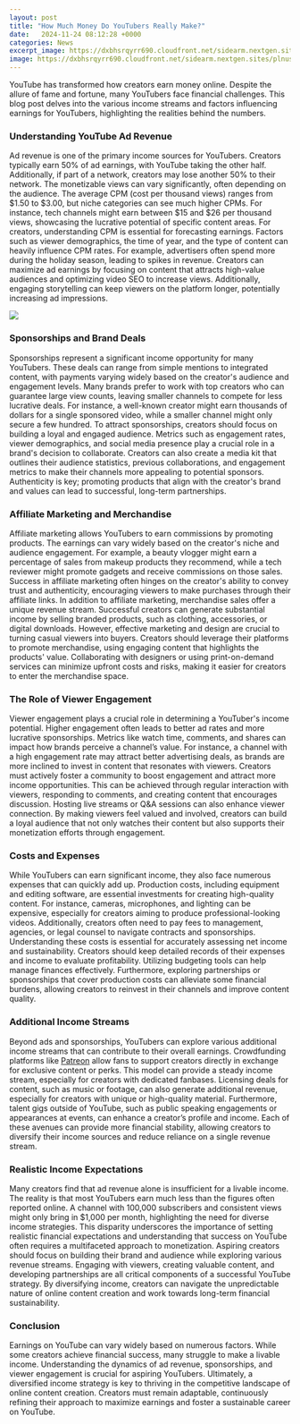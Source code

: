 ```yaml
---
layout: post
title: "How Much Money Do YouTubers Really Make?"
date:   2024-11-24 08:12:28 +0000
categories: News
excerpt_image: https://dxbhsrqyrr690.cloudfront.net/sidearm.nextgen.sites/plnusealions.com/images/responsive_2023/default_image.png
image: https://dxbhsrqyrr690.cloudfront.net/sidearm.nextgen.sites/plnusealions.com/images/responsive_2023/default_image.png
---
```


YouTube has transformed how creators earn money online. Despite the allure of fame and fortune, many YouTubers face financial challenges. This blog post delves into the various income streams and factors influencing earnings for YouTubers, highlighting the realities behind the numbers.
### Understanding YouTube Ad Revenue
Ad revenue is one of the primary income sources for YouTubers. Creators typically earn 50% of ad earnings, with YouTube taking the other half. Additionally, if part of a network, creators may lose another 50% to their network. The monetizable views can vary significantly, often depending on the audience. The average CPM (cost per thousand views) ranges from $1.50 to $3.00, but niche categories can see much higher CPMs. For instance, tech channels might earn between $15 and $26 per thousand views, showcasing the lucrative potential of specific content areas.
For creators, understanding CPM is essential for forecasting earnings. Factors such as viewer demographics, the time of year, and the type of content can heavily influence CPM rates. For example, advertisers often spend more during the holiday season, leading to spikes in revenue. Creators can maximize ad earnings by focusing on content that attracts high-value audiences and optimizing video SEO to increase views. Additionally, engaging storytelling can keep viewers on the platform longer, potentially increasing ad impressions.

![](https://dxbhsrqyrr690.cloudfront.net/sidearm.nextgen.sites/plnusealions.com/images/responsive_2023/default_image.png)
### Sponsorships and Brand Deals
Sponsorships represent a significant income opportunity for many YouTubers. These deals can range from simple mentions to integrated content, with payments varying widely based on the creator's audience and engagement levels. Many brands prefer to work with top creators who can guarantee large view counts, leaving smaller channels to compete for less lucrative deals. For instance, a well-known creator might earn thousands of dollars for a single sponsored video, while a smaller channel might only secure a few hundred.
To attract sponsorships, creators should focus on building a loyal and engaged audience. Metrics such as engagement rates, viewer demographics, and social media presence play a crucial role in a brand's decision to collaborate. Creators can also create a media kit that outlines their audience statistics, previous collaborations, and engagement metrics to make their channels more appealing to potential sponsors. Authenticity is key; promoting products that align with the creator's brand and values can lead to successful, long-term partnerships.
### Affiliate Marketing and Merchandise
Affiliate marketing allows YouTubers to earn commissions by promoting products. The earnings can vary widely based on the creator's niche and audience engagement. For example, a beauty vlogger might earn a percentage of sales from makeup products they recommend, while a tech reviewer might promote gadgets and receive commissions on those sales. Success in affiliate marketing often hinges on the creator's ability to convey trust and authenticity, encouraging viewers to make purchases through their affiliate links.
In addition to affiliate marketing, merchandise sales offer a unique revenue stream. Successful creators can generate substantial income by selling branded products, such as clothing, accessories, or digital downloads. However, effective marketing and design are crucial to turning casual viewers into buyers. Creators should leverage their platforms to promote merchandise, using engaging content that highlights the products' value. Collaborating with designers or using print-on-demand services can minimize upfront costs and risks, making it easier for creators to enter the merchandise space.
### The Role of Viewer Engagement
Viewer engagement plays a crucial role in determining a YouTuber's income potential. Higher engagement often leads to better ad rates and more lucrative sponsorships. Metrics like watch time, comments, and shares can impact how brands perceive a channel’s value. For instance, a channel with a high engagement rate may attract better advertising deals, as brands are more inclined to invest in content that resonates with viewers.
Creators must actively foster a community to boost engagement and attract more income opportunities. This can be achieved through regular interaction with viewers, responding to comments, and creating content that encourages discussion. Hosting live streams or Q&A sessions can also enhance viewer connection. By making viewers feel valued and involved, creators can build a loyal audience that not only watches their content but also supports their monetization efforts through engagement.
### Costs and Expenses
While YouTubers can earn significant income, they also face numerous expenses that can quickly add up. Production costs, including equipment and editing software, are essential investments for creating high-quality content. For instance, cameras, microphones, and lighting can be expensive, especially for creators aiming to produce professional-looking videos. Additionally, creators often need to pay fees to management, agencies, or legal counsel to navigate contracts and sponsorships.
Understanding these costs is essential for accurately assessing net income and sustainability. Creators should keep detailed records of their expenses and income to evaluate profitability. Utilizing budgeting tools can help manage finances effectively. Furthermore, exploring partnerships or sponsorships that cover production costs can alleviate some financial burdens, allowing creators to reinvest in their channels and improve content quality.
### Additional Income Streams
Beyond ads and sponsorships, YouTubers can explore various additional income streams that can contribute to their overall earnings. Crowdfunding platforms like [Patreon](https://fr.edu.vn/en/Patreon) allow fans to support creators directly in exchange for exclusive content or perks. This model can provide a steady income stream, especially for creators with dedicated fanbases. Licensing deals for content, such as music or footage, can also generate additional revenue, especially for creators with unique or high-quality material.
Furthermore, talent gigs outside of YouTube, such as public speaking engagements or appearances at events, can enhance a creator’s profile and income. Each of these avenues can provide more financial stability, allowing creators to diversify their income sources and reduce reliance on a single revenue stream.
### Realistic Income Expectations
Many creators find that ad revenue alone is insufficient for a livable income. The reality is that most YouTubers earn much less than the figures often reported online. A channel with 100,000 subscribers and consistent views might only bring in $1,000 per month, highlighting the need for diverse income strategies. This disparity underscores the importance of setting realistic financial expectations and understanding that success on YouTube often requires a multifaceted approach to monetization.
Aspiring creators should focus on building their brand and audience while exploring various revenue streams. Engaging with viewers, creating valuable content, and developing partnerships are all critical components of a successful YouTube strategy. By diversifying income, creators can navigate the unpredictable nature of online content creation and work towards long-term financial sustainability.
### Conclusion
Earnings on YouTube can vary widely based on numerous factors. While some creators achieve financial success, many struggle to make a livable income. Understanding the dynamics of ad revenue, sponsorships, and viewer engagement is crucial for aspiring YouTubers. Ultimately, a diversified income strategy is key to thriving in the competitive landscape of online content creation. Creators must remain adaptable, continuously refining their approach to maximize earnings and foster a sustainable career on YouTube.